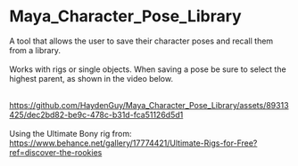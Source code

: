 # Maya_Character_Pose_Library
A tool that allows the user to save their character poses and recall them from a library.
<br>
<br>
Works with rigs or single objects. When saving a pose be sure to select the highest parent, as shown in the video below.
<br>
<br>

https://github.com/HaydenGuy/Maya_Character_Pose_Library/assets/89313425/dec2bd82-be9c-478c-b31d-fca51126d5d1
<br><br>
Using the Ultimate Bony rig from: https://www.behance.net/gallery/17774421/Ultimate-Rigs-for-Free?ref=discover-the-rookies
